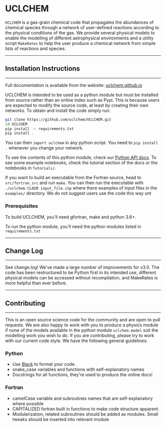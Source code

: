# UCLCHEM
`UCLCHEM` is a gas-grain chemical code that propagates the abundances of chemical species through a network of user-defined reactions according to the physical conditions of the gas. We provide several physical models to enable the modelling of different astrophysical environments and a utility script `MakeRates` to help the user produce a chemical network from simple lists of reactions and species.


**************************************************************
## Installation Instructions
**************************************************************

Full documentation is available from the website: [uclchem.github.io](https://uclchem.github.io)

UCLCHEM is intended to be used as a python module but must be installed from source rather than an online index such as Pypi. This is because users are expected to modify the source code, at least by creating their own networks. To obtain and install the code simply run:

```bash
git clone https://github.com/uclchem/UCLCHEM.git
cd UCLCHEM
pip install -r requirements.txt
pip install .
```

You can then `import uclchem` in any python script. You need to `pip install .` whenever you change your network. 

To see the contents of this python module, check our [Python API docs](https://uclchem.github.io/docs/pythonapi). To see some example notebooks, check the tutorial section of the docs or the notebooks in `Tutorials/`.


If you want to build an executable from the Fortran source, head to `src/fortran_src` and run `make`. You can then run the executable with `./uclchem CLOUD input_file.inp` where there examples of input files in the `examples/` directory. We do not suggest users use the code this way unt

### Prerequisites
To build UCLCHEM, you'll need gfortran, make and python 3.6+.

To run the python module, you'll need the python modules listed in `requirements.txt`


**************************************************************
## Change Log
**************************************************************
See change.log! We've made a large number of improvements for v3.0. The code has been restructured to be Python first in its intended use, different physical models can be accessed without recompilation, and MakeRates is more helpful than ever before.

*************************************************************
## Contributing
*************************************************************
This is an open source science code for the community and are open to pull requests. We are also happy to work with you to produce a physics module if none of the models available in the python module `uclchem.model` suit the modelling work you wish to do. If you are contributing, please try to work with our current code style. We have the following general guidelines:

### Python
- Use [Black](https://github.com/psf/black) to format your code.
- snake_case variables and functions with self-explanatory names
- Docstrings for all functions, they're used to produce the online docs!

### Fortran
- camelCase variable and subroutines names that are self-explanatory where possible 
- CAPITALIZED fortran built in functions to make code structure apparent.
- Modularization, related subroutines should be added as modules. Small tweaks should be inserted into relevant module

